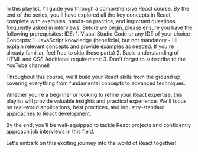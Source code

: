 In this playlist, I'll guide you through a comprehensive React course. 
By the end of the series, you'll have explored all the key concepts in React, complete with examples, hands-on practice, and important questions frequently asked in interviews.
Before we begin, please ensure you have the following prerequisites:
IDE:
    1.	Visual Studio Code or any IDE of your choice
Concepts:
    1.	JavaScript knowledge (beneficial, but not mandatory - I'll explain relevant concepts and provide examples as needed. If you're already familiar, feel free to skip these parts)
    2.	Basic understanding of HTML and CSS
Additional requirement: 
    3. Don't forget to subscribe to the YouTube channel!

Throughout this course, we'll build your React skills from the ground up, covering everything from fundamental concepts to advanced techniques. 

Whether you're a beginner or looking to refine your React expertise, this playlist will provide valuable insights and practical experience.
We'll focus on real-world applications, best practices, and industry-standard approaches to React development. 

By the end, you'll be well-equipped to tackle React projects and confidently approach job interviews in this field.

Let's embark on this exciting journey into the world of React together!
